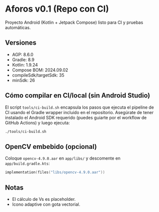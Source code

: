 # Aforos v0.1 (Repo con CI)
Proyecto Android (Kotlin + Jetpack Compose) listo para CI y pruebas automáticas.

## Versiones
- AGP: 8.6.0
- Gradle: 8.9
- Kotlin: 1.9.24
- Compose BOM: 2024.09.02
- compileSdk/targetSdk: 35
- minSdk: 26

## Cómo compilar en CI/local (sin Android Studio)
El script `tools/ci-build.sh` encapsula los pasos que ejecuta el pipeline de CI
usando el Gradle wrapper incluido en el repositorio. Asegúrate de tener instalado
el Android SDK requerido (puedes guiarte por el workflow de GitHub Actions) y
luego ejecuta:

```bash
./tools/ci-build.sh
```

## OpenCV embebido (opcional)
Coloque `opencv-4.9.0.aar` en `app/libs/` y descomente en `app/build.gradle.kts`:
```kotlin
implementation(files("libs/opencv-4.9.0.aar"))
```

## Notas
- El cálculo de Vs es placeholder.
- Icono adaptive con gota vectorial.